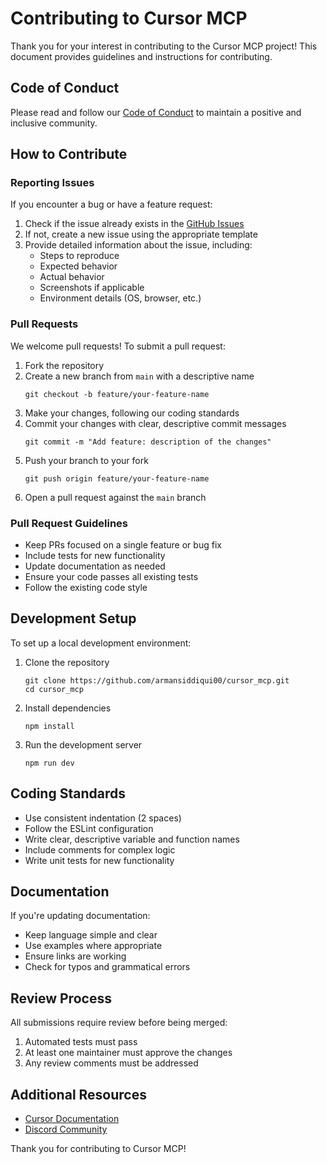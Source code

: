 # Contributing to Cursor MCP

Thank you for your interest in contributing to the Cursor MCP project! This document provides guidelines and instructions for contributing.

## Code of Conduct

Please read and follow our [Code of Conduct](CODE_OF_CONDUCT.md) to maintain a positive and inclusive community.

## How to Contribute

### Reporting Issues

If you encounter a bug or have a feature request:

1. Check if the issue already exists in the [GitHub Issues](https://github.com/armansiddiqui00/cursor_mcp/issues)
2. If not, create a new issue using the appropriate template
3. Provide detailed information about the issue, including:
   - Steps to reproduce
   - Expected behavior
   - Actual behavior
   - Screenshots if applicable
   - Environment details (OS, browser, etc.)

### Pull Requests

We welcome pull requests! To submit a pull request:

1. Fork the repository
2. Create a new branch from `main` with a descriptive name
   ```
   git checkout -b feature/your-feature-name
   ```
3. Make your changes, following our coding standards
4. Commit your changes with clear, descriptive commit messages
   ```
   git commit -m "Add feature: description of the changes"
   ```
5. Push your branch to your fork
   ```
   git push origin feature/your-feature-name
   ```
6. Open a pull request against the `main` branch

### Pull Request Guidelines

- Keep PRs focused on a single feature or bug fix
- Include tests for new functionality
- Update documentation as needed
- Ensure your code passes all existing tests
- Follow the existing code style

## Development Setup

To set up a local development environment:

1. Clone the repository
   ```
   git clone https://github.com/armansiddiqui00/cursor_mcp.git
   cd cursor_mcp
   ```

2. Install dependencies
   ```
   npm install
   ```

3. Run the development server
   ```
   npm run dev
   ```

## Coding Standards

- Use consistent indentation (2 spaces)
- Follow the ESLint configuration
- Write clear, descriptive variable and function names
- Include comments for complex logic
- Write unit tests for new functionality

## Documentation

If you're updating documentation:

- Keep language simple and clear
- Use examples where appropriate
- Ensure links are working
- Check for typos and grammatical errors

## Review Process

All submissions require review before being merged:

1. Automated tests must pass
2. At least one maintainer must approve the changes
3. Any review comments must be addressed

## Additional Resources

- [Cursor Documentation](https://docs.cursor.sh/)
- [Discord Community](https://discord.gg/cursor)

Thank you for contributing to Cursor MCP!